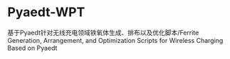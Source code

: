 # Pyaedt-WPT
基于Pyaedt针对无线充电领域铁氧体生成、排布以及优化脚本/Ferrite Generation, Arrangement, and Optimization Scripts for Wireless Charging Based on Pyaedt
